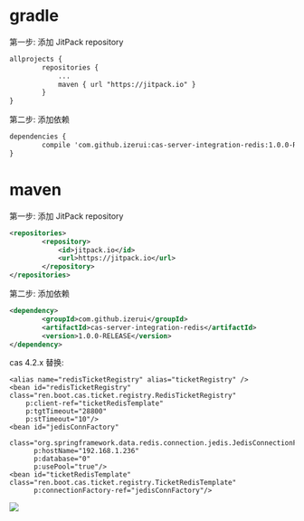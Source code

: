 
# gradle

第一步: 添加 JitPack repository
```xml
allprojects {
		repositories {
			...
			maven { url "https://jitpack.io" }
		}
}
```
第二步: 添加依赖
```xml
dependencies {
        compile 'com.github.izerui:cas-server-integration-redis:1.0.0-RELEASE'
}
```

# maven

第一步: 添加 JitPack repository
```xml
<repositories>
		<repository>
		    <id>jitpack.io</id>
		    <url>https://jitpack.io</url>
		</repository>
</repositories>
```
第二步: 添加依赖
```xml
<dependency>
	    <groupId>com.github.izerui</groupId>
	    <artifactId>cas-server-integration-redis</artifactId>
	    <version>1.0.0-RELEASE</version>
</dependency>
```

cas 4.2.x 替换:

```
<alias name="redisTicketRegistry" alias="ticketRegistry" />
<bean id="redisTicketRegistry" class="ren.boot.cas.ticket.registry.RedisTicketRegistry"
    p:client-ref="ticketRedisTemplate"
    p:tgtTimeout="28800"
    p:stTimeout="10"/>
<bean id="jedisConnFactory"
      class="org.springframework.data.redis.connection.jedis.JedisConnectionFactory"
      p:hostName="192.168.1.236"
      p:database="0"
      p:usePool="true"/>
<bean id="ticketRedisTemplate" class="ren.boot.cas.ticket.registry.TicketRedisTemplate"
      p:connectionFactory-ref="jedisConnFactory"/>

```
[![](https://jitpack.io/v/izerui/cas-server-integration-redis.svg)](https://jitpack.io/#izerui/cas-server-integration-redis)